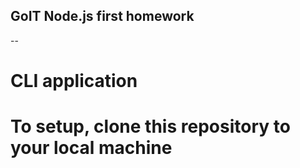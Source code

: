 ## GoIT Node.js first homework
--
# CLI application
# To setup, clone this repository to your local machine

